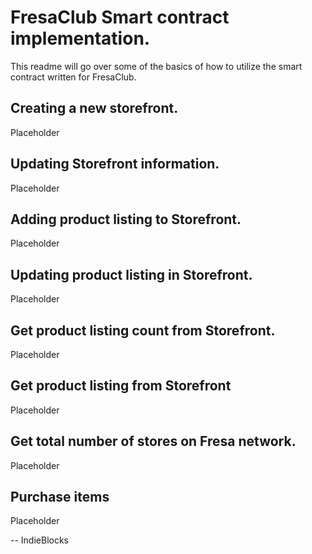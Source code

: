 # FresaClub Smart contract implementation.
This readme will go over some of the basics of how to utilize the smart contract written for FresaClub.


## Creating a new storefront.
Placeholder

## Updating Storefront information.
Placeholder


## Adding product listing to Storefront.
Placeholder


## Updating product listing in Storefront.
Placeholder


## Get product listing count from Storefront.
Placeholder


## Get product listing from Storefront
Placeholder


## Get total number of stores on Fresa network.
Placeholder


## Purchase items
Placeholder



-- IndieBlocks